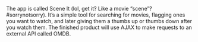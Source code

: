 The app is called Scene It (lol, get it? Like a movie “scene”? #sorrynotsorry). It’s a simple tool for searching for movies, flagging ones you want to watch, and later giving them a thumbs up or thumbs down after you watch them. The finished product will use AJAX to make requests to an external API called OMDB.

